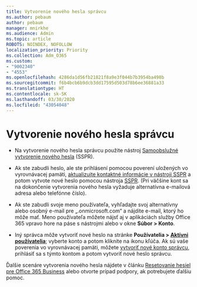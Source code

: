 ```yaml
---
title: Vytvorenie nového hesla správcu
ms.author: pebaum
author: pebaum
manager: mnirkhe
ms.audience: Admin
ms.topic: article
ROBOTS: NOINDEX, NOFOLLOW
localization_priority: Priority
ms.collection: Adm_O365
ms.custom:
- "9002340"
- "4553"
ms.openlocfilehash: 4286da1d56fb21821f8a9e3f044b7b3954ba498b
ms.sourcegitcommit: f6b4bcb6b9dcb3dd17595d503d78b6ee36881a33
ms.translationtype: HT
ms.contentlocale: sk-SK
ms.lasthandoff: 03/30/2020
ms.locfileid: "43054048"
---
```

# <a name="admin-password-reset"></a>Vytvorenie nového hesla správcu

- Na vytvorenie nového hesla správcu použite nástroj [Samoobslužné vytvorenie nového hesla](https://passwordreset.microsoftonline.com/) (SSPR).

- Ak ste zabudli heslo, ale ste prihlásení pomocou poverení uložených vo vyrovnávacej pamäti, [aktualizujte kontaktné informácie v nástroji SSPR](https://go.microsoft.com/fwlink/?linkid=849451) a potom vytvote nové heslo pomocou nástroja [SSPR](https://passwordreset.microsoftonline.com/).  (Pri väčšine kont sa na dokončenie vytvorenia nového hesla vyžaduje alternatívna e-mailová adresa alebo telefónne číslo).

- Ak ste zabudli svoje meno používateľa, vyhľadajte svoj alternatívny alebo osobný e-mail pre „.onmicrosoft.com“ a nájdite e-mail, ktorý ho môže mať.  Meno používateľa môžete nájsť aj v aplikáciách služby Office 365 vpravo hore na páse s nástrojmi alebo v okne **Súbor > Konto**.

- Iný správca môže vytvoriť nové heslo na stránke **Používatelia > [Aktívni používatelia](https://portal.office.com/adminportal/home#/users)**; vyberte konto a potom kliknite na ikonu kľúča.  Ak sú vaše poverenia vo vyrovnávacej pamäti, môžete [vytvoriť nové konto správcu](https://portal.office.com/adminportal/home#/users), prihlásiť sa s týmto kontom a potom vytvoriť nové heslo správcu.

Ďalšie scenáre vytvorenia nového hesla nájdete v článku [Resetovanie hesiel pre Office 365 Business](https://docs.microsoft.com/microsoft-365/admin/add-users/reset-passwords) alebo otvorte prípad podpory, ak potrebujete ďalšiu pomoc.
